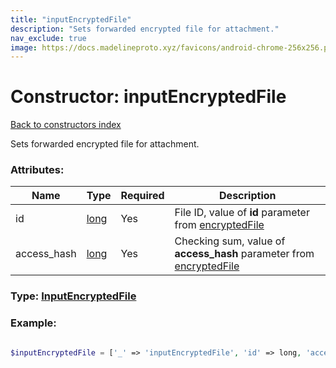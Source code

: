 ```yaml
---
title: "inputEncryptedFile"
description: "Sets forwarded encrypted file for attachment."
nav_exclude: true
image: https://docs.madelineproto.xyz/favicons/android-chrome-256x256.png
---
```

# Constructor: inputEncryptedFile  
[Back to constructors index](/API_docs/constructors/index.html)



Sets forwarded encrypted file for attachment.

### Attributes:

| Name     |    Type       | Required | Description |
|----------|---------------|----------|-------------|
|id|[long](/API_docs/types/long.html) | Yes|File ID, value of **id** parameter from [encryptedFile](../constructors/encryptedFile.html)|
|access\_hash|[long](/API_docs/types/long.html) | Yes|Checking sum, value of **access\_hash** parameter from [encryptedFile](../constructors/encryptedFile.html)|



### Type: [InputEncryptedFile](/API_docs/types/InputEncryptedFile.html)


### Example:

```php

$inputEncryptedFile = ['_' => 'inputEncryptedFile', 'id' => long, 'access_hash' => long];
```  
